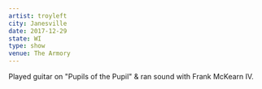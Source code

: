 ```yaml
---
artist: troyleft
city: Janesville
date: 2017-12-29
state: WI
type: show
venue: The Armory
---
```

Played guitar on "Pupils of the Pupil" & ran sound with Frank McKearn IV.

